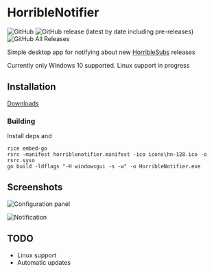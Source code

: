 # HorribleNotifier
![GitHub](https://img.shields.io/github/license/pizza61/horriblenotifier?style=flat-square)
![GitHub release (latest by date including pre-releases)](https://img.shields.io/github/v/release/pizza61/horriblenotifier?include_prereleases&style=flat-square)
![GitHub All Releases](https://img.shields.io/github/downloads/pizza61/horriblenotifier/total?style=flat-square)

Simple desktop app for notifying about new [HorribleSubs](https://horriblesubs.info) releases

Currently only Windows 10 supported. Linux support in progress

## Installation

[Downloads](https://github.com/pizza61/horriblenotifier/releases)

### Building
Install deps and

```
rice embed-go
rsrc -manifest horriblenotifier.manifest -ico icons\hn-128.ico -o rsrc.syso
go build -ldflags "-H windowsgui -s -w" -o HorribleNotifier.exe
```

## Screenshots
![Configuration panel](https://i.imgur.com/e9b0u3e.png)

![Notification](https://i.imgur.com/DTnsbpj.png)

## TODO
* Linux support
* Automatic updates